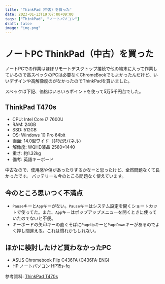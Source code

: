 ```yaml
---
title: 'ThinkPad（中古）を買った'
date: 2023-01-13T19:07:00+09:00
tags: ["ThinkPad", "ノートパソコン"]
draft: false
image: "img.png"
---
```


# ノートPC ThinkPad（中古）を買った

ノートPCでの作業はほぼリモートデスクトップ接続で他の端末に入って作業しているので高スペックのPCは必要なくChromeBookでもよかったんだけど、いいデザインや高解像度のがなかったのでThinkPadを買いました。

スペックは下記、価格はいろいろポイントを使って5万5千円台でした。

## ThinkPad T470s

- CPU: Intel Core i7 7600U
- RAM: 24GB
- SSD: 512GB
- OS: Windows 10 Pro 64bit
- 画面: 14.0型ワイド（非光沢パネル）
- 解像度: WQHD液晶 2560×1440
- 重さ: 約1.32kg
- 備考: 英語キーボード

中古なので、使用感や傷があったりするかなーと思ったけど、全然問題なくて良かったです。
バッテリーも今のところ問題なく使えています。

## 今のところ思いつく不満点
- `Pause`キーと`App`キーがない。`Pause`キーはシステム設定を開くショートカットで使ってた。また、`App`キーはポップアップメニューを開くときに使っていたのでないと不便。
- キーボードの矢印キーの直ぐそばに`PageUp`キーと`PageDown`キーがあるのでよく押し間違える。これは慣れかもしれない。

## ほかに検討したけど買わなかったPC
- ASUS Chromebook Flip C436FA (C436FA-ENG)
- HP ノートパソコン HP15s-fq


参考資料: [ThinkPad T470s](https://www.lenovojp.com/business/product/note/pdf/thinkpad_t470s.pdf)